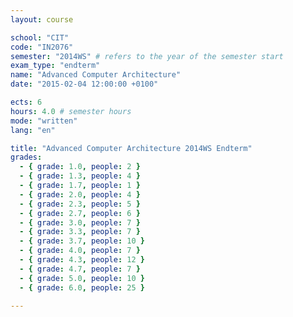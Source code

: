 ```yaml
---
layout: course

school: "CIT"
code: "IN2076"
semester: "2014WS" # refers to the year of the semester start
exam_type: "endterm"
name: "Advanced Computer Architecture"
date: "2015-02-04 12:00:00 +0100"

ects: 6
hours: 4.0 # semester hours
mode: "written"
lang: "en"

title: "Advanced Computer Architecture 2014WS Endterm"
grades:
  - { grade: 1.0, people: 2 }
  - { grade: 1.3, people: 4 }
  - { grade: 1.7, people: 1 }
  - { grade: 2.0, people: 4 }
  - { grade: 2.3, people: 5 }
  - { grade: 2.7, people: 6 }
  - { grade: 3.0, people: 7 }
  - { grade: 3.3, people: 7 }
  - { grade: 3.7, people: 10 }
  - { grade: 4.0, people: 7 }
  - { grade: 4.3, people: 12 }
  - { grade: 4.7, people: 7 }
  - { grade: 5.0, people: 10 }
  - { grade: 6.0, people: 25 }

---
```



